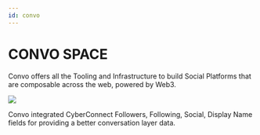 ```yaml
---
id: convo
---
```


# CONVO SPACE

Convo offers all the Tooling and Infrastructure to build Social Platforms that are composable across the web, powered by Web3.

![](https://files.gitbook.com/v0/b/gitbook-x-prod.appspot.com/o/spaces%2FF7jRWxIzybTcOZu4ciPh%2Fuploads%2F0Xtf3cFQsrpp6jAgwJNd%2Fimage-20220113152549710.png?alt=media&token=1356eaa3-52e3-46e0-96b9-ad6b8ce12d14)

Convo integrated CyberConnect Followers, Following, Social, Display Name fields for providing a better conversation layer data.
